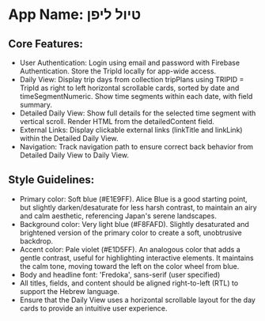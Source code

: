 # **App Name**: טיול ליפן

## Core Features:

- User Authentication: Login using email and password with Firebase Authentication. Store the TripId locally for app-wide access.
- Daily View: Display trip days from collection tripPlans using TRIPID = TripId as right to left horizontal scrollable cards, sorted by date and timeSegmentNumeric. Show time segments within each date, with field summary.
- Detailed Daily View: Show full details for the selected time segment with vertical scroll. Render HTML from the detailedContent field.
- External Links: Display clickable external links (linkTitle and linkLink) within the Detailed Daily View.
- Navigation: Track navigation path to ensure correct back behavior from Detailed Daily View to Daily View.

## Style Guidelines:

- Primary color: Soft blue (#E1E9FF). Alice Blue is a good starting point, but slightly darken/desaturate for less harsh contrast, to maintain an airy and calm aesthetic, referencing Japan's serene landscapes.
- Background color: Very light blue (#F8FAFD). Slightly desaturated and brightened version of the primary color to create a soft, unobtrusive backdrop.
- Accent color: Pale violet (#E1D5FF). An analogous color that adds a gentle contrast, useful for highlighting interactive elements. It maintains the calm tone, moving toward the left on the color wheel from blue.
- Body and headline font: 'Fredoka', sans-serif (user specified)
- All titles, fields, and content should be aligned right-to-left (RTL) to support the Hebrew language.
- Ensure that the Daily View uses a horizontal scrollable layout for the day cards to provide an intuitive user experience.